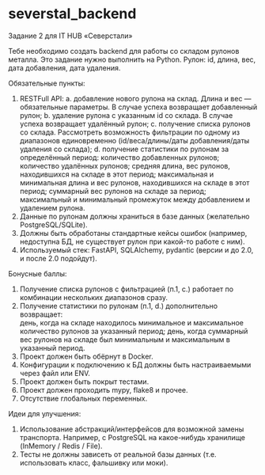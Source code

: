 # severstal_backend
Задание 2 для IT HUB «Северстали»

Тебе необходимо создать backend для работы со складом рулонов металла. Это задание нужно выполнить на Python. Рулон: id, длина, вес, дата добавления, дата удаления. 

Обязательные пункты: 
1. RESTFull API: 
a. добавление нового рулона на склад. Длина и вес — обязательные параметры. В случае успеха возвращает добавленный рулон; 
b. удаление рулона с указанным id со склада. В случае успеха  возвращает удалённый рулон; 
c. получение списка рулонов со склада. Рассмотреть возможность фильтрации по одному из диапазонов единовременно (id/веса/длины/даты добавления/даты удаления со склада); 
d. получение статистики по рулонам за определённый период: 
количество добавленных рулонов; 
количество удалённых рулонов; 
средняя длина, вес рулонов, находившихся на складе в этот период; 
максимальная и минимальная длина и вес рулонов, находившихся на складе в этот период; 
суммарный вес рулонов на складе за период; 
максимальный и минимальный промежуток между добавлением и удалением рулона. 
2. Данные по рулонам должны храниться в базе данных (желательно PostgreSQL/SQLite). 
3. Должны быть обработаны стандартные кейсы ошибок (например, недоступна БД, не существует рулон при какой-то работе с ним). 
4. Используемый стек: FastAPI, SQLAlchemy, pydantic (версии и до 2.0, и после 2.0 подойдут). 

Бонусные баллы: 
1. Получение списка рулонов с фильтрацией (п.1, с.) работает по комбинации нескольких диапазонов сразу. 
2. Получение статистики по рулонам (п.1, d.) дополнительно возвращает:  
день, когда на складе находилось минимальное и максимальное количество рулонов за указанный период; 
день, когда суммарный вес рулонов на складе был минимальным и максимальным в указанный период. 
3. Проект должен быть обёрнут в Docker. 
4. Конфигурации к подключению к БД должны быть настраиваемыми через файл или ENV. 
5. Проект должен быть покрыт тестами. 
6. Проект должен проходить mypy, flake8 и прочее. 
7. Отсутствие глобальных переменных. 

Идеи для улучшения: 
1. Использование абстракций/интерфейсов для возможной замены транспорта. Например, с PostgreSQL на какое-нибудь хранилище (InMemory / Redis / File). 
2. Тесты не должны зависеть от реальной базы данных (т.е. использовать класс, фальшивку или моки).
